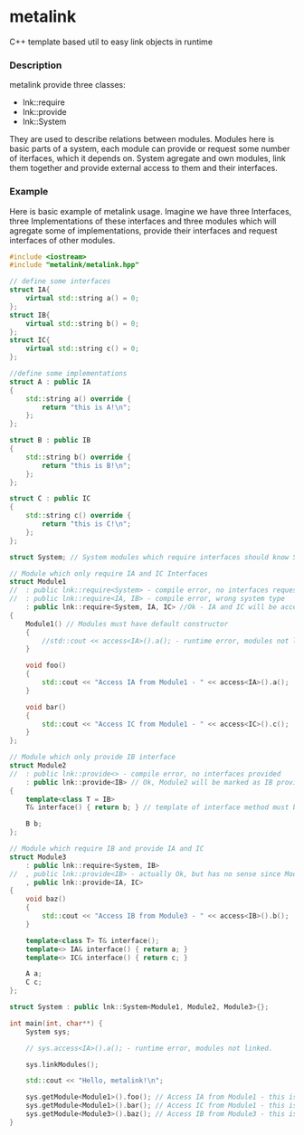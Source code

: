# metalink
C++ template based util to easy link objects in runtime  

### Description

metalink provide three classes:

- lnk::require
- lnk::provide
- lnk::System

They are used to describe relations between modules.
Modules here is basic parts of a system, 
each module can provide or request some number of iterfaces, which it depends on.
System agregate and own modules, link them together and provide external access to them and their interfaces.

### Example

Here is basic example of metalink usage.
Imagine we have three Interfaces, three Implementations of these interfaces
and three modules which will agregate some of implementations, provide their interfaces 
and request interfaces of other modules.


```C++
#include <iostream>
#include "metalink/metalink.hpp"

// define some interfaces
struct IA{
    virtual std::string a() = 0;
};
struct IB{
    virtual std::string b() = 0;
};
struct IC{
    virtual std::string c() = 0;
};
```

```C++
//define some implementations
struct A : public IA
{
    std::string a() override {
        return "this is A!\n";
    };
};

struct B : public IB
{
    std::string b() override {
        return "this is B!\n";
    };
};

struct C : public IC
{
    std::string c() override {
        return "this is C!\n";
    };
};
```

```C++
struct System; // System modules which require interfaces should know System type
```

```C++
// Module which only require IA and IC Interfaces
struct Module1
//  : public lnk::require<System> - compile error, no interfaces requested
//  : public lnk::require<IA, IB> - compile error, wrong system type
    : public lnk::require<System, IA, IC> //Ok - IA and IC will be accessable
{
    Module1() // Modules must have default constructor
    {
        //std::cout << access<IA>().a(); - runtime error, modules not linked. No access in module constructor
    }

    void foo()
    {
        std::cout << "Access IA from Module1 - " << access<IA>().a();
    }

    void bar()
    {
        std::cout << "Access IC from Module1 - " << access<IC>().c();
    }
};

```


```C++
// Module which only provide IB interface
struct Module2
//  : public lnk::provide<> - compile error, no interfaces provided
    : public lnk::provide<IB> // Ok, Module2 will be marked as IB provider
{
    template<class T = IB>
    T& interface() { return b; } // template of interface method must be defined for providers 

    B b;
};
```

```C++
// Module which require IB and provide IA and IC
struct Module3
    : public lnk::require<System, IB>
//  , public lnk::provide<IB> - actually Ok, but has no sense since Module1 require IB and provide IB
    , public lnk::provide<IA, IC>
{
    void baz()
    {
        std::cout << "Access IB from Module3 - " << access<IB>().b();
    }

    template<class T> T& interface();
    template<> IA& interface() { return a; }
    template<> IC& interface() { return c; }

    A a;
    C c;
};
```

```C++
struct System : public lnk::System<Module1, Module2, Module3>{};
```

```C++
int main(int, char**) {
    System sys;

    // sys.access<IA>().a(); - runtime error, modules not linked.

    sys.linkModules();

    std::cout << "Hello, metalink!\n";

    sys.getModule<Module1>().foo(); // Access IA from Module1 - this is A!
    sys.getModule<Module1>().bar(); // Access IC from Module1 - this is C!
    sys.getModule<Module3>().baz(); // Access IB from Module3 - this is B!
}

```
